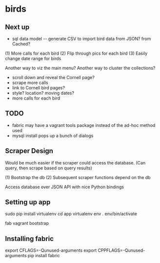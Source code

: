 birds
===

Next up
---

- sql data model
-- generate CSV to import bird data from JSON? from Cached?


(1) More calls for each bird
(2) Flip through pics for each bird
(3) Easily change date range for birds

Another way to viz the main menu?
Another way to cluster the collections?

- scroll down and reveal the Cornell page?
- scrape more calls
- link to Cornell bird pages?
- style? location? moving dates?
- more calls for each bird

TODO
---

* fabric may have a vagrant tools package instead of the ad-hoc method used
* mysql install pops up a bunch of dialogs


Scraper Design
---

Would be much easier if the scraper could access the database. (Can query, then scrape based on query results)

(1) Bootstrap the db
(2) Subsequent scraper functions depend on the db

Access database over JSON API with nice Python bindings


Setting up app
---

sudo pip install virtualenv
cd app
virtualenv env
. env/bin/activate

fab vagrant bootstrap

Installing fabric
---

export CFLAGS=-Qunused-arguments export CPPFLAGS=-Qunused-arguments
pip install fabric